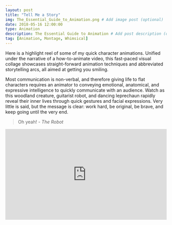```yaml
---
layout: post
title: "Tell Me a Story"
img: The_Essential_Guide_to_Animation.png # Add image post (optional)
date: 2018-05-16 12:00:00 
type: Animation
description: The Essential Guide to Animation # Add post description (optional)
tag: [Animation, Montage, Whimsical]
---
```

Here is a highlight reel of some of my quick character animations.  Unified under the narrative of a how-to-animate video, this fast-paced visual collage showcases straight-forward animation techniques and abbreviated storytelling arcs, all aimed at getting you smiling.

Most communication is non-verbal, and therefore giving life to flat characters requires an animator to conveying emotional, anatomical, and expressive intelligence to quickly communicate with an audience.  Watch as this woodland creature, guitarist robot, and dancing leprechaun rapidly reveal their inner lives through quick gestures and facial expressions.  Very little is said, but the message is clear: work hard, be original, be brave, and keep going until the very end.  


> Oh yeah! <cite>- The Robot</cite><br/>

<div style="padding:56.25% 0 0 0;position:relative;"><iframe src="https://player.vimeo.com/video/270125816?byline=0&portrait=0" style="position:absolute;top:0;left:0;width:100%;height:100%;" frameborder="0" webkitallowfullscreen mozallowfullscreen allowfullscreen></iframe></div><script src="https://player.vimeo.com/api/player.js"></script>
<br/>